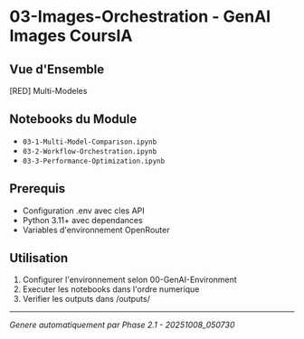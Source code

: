 ﻿# 03-Images-Orchestration - GenAI Images CoursIA

## Vue d'Ensemble
[RED] Multi-Modeles

## Notebooks du Module
- `03-1-Multi-Model-Comparison.ipynb`
- `03-2-Workflow-Orchestration.ipynb`
- `03-3-Performance-Optimization.ipynb`

## Prerequis
- Configuration .env avec cles API
- Python 3.11+ avec dependances
- Variables d'environnement OpenRouter

## Utilisation
1. Configurer l'environnement selon 00-GenAI-Environment
2. Executer les notebooks dans l'ordre numerique
3. Verifier les outputs dans /outputs/

---
*Genere automatiquement par Phase 2.1 - 20251008_050730*

